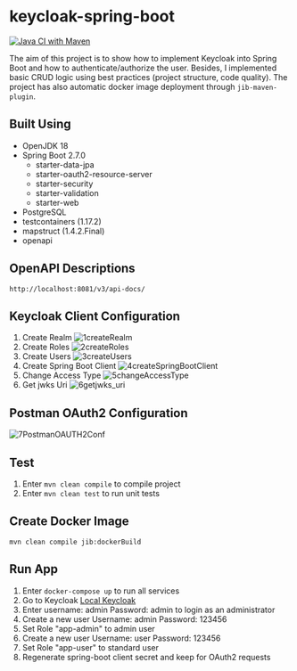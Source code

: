 # keycloak-spring-boot

[![Java CI with Maven](https://github.com/oktaykcr/keycloak-spring-boot/actions/workflows/maven.yml/badge.svg)](https://github.com/oktaykcr/keycloak-spring-boot/actions/workflows/maven.yml)

The aim of this project is to show how to implement Keycloak into Spring Boot and how to authenticate/authorize the user. Besides, I implemented basic CRUD logic using best practices (project structure, code quality). The project has also automatic docker image deployment through `jib-maven-plugin`.

## Built Using
- OpenJDK 18
- Spring Boot 2.7.0
  - starter-data-jpa
  - starter-oauth2-resource-server
  - starter-security
  - starter-validation
  - starter-web
- PostgreSQL
- testcontainers (1.17.2)
- mapstruct (1.4.2.Final)
- openapi

## OpenAPI Descriptions

`http://localhost:8081/v3/api-docs/`

## Keycloak Client Configuration
1. Create Realm
![1createRealm](https://user-images.githubusercontent.com/26169464/172070175-0e68c3e4-875c-4820-a456-6074d999db44.png)
2. Create Roles
![2createRoles](https://user-images.githubusercontent.com/26169464/172070198-8fa9a0dc-ea9b-4b49-a91f-6a943ae97f29.png)
3. Create Users
![3createUsers](https://user-images.githubusercontent.com/26169464/172070209-f4c2a9db-5d18-40a5-9aab-1fa09c0611cd.png)
4. Create Spring Boot Client
![4createSpringBootClient](https://user-images.githubusercontent.com/26169464/172070215-a2183e60-91ca-4ec9-b49c-0861fd7a9049.png)
5. Change Access Type
![5changeAccessType](https://user-images.githubusercontent.com/26169464/172070235-a0a3e68d-628e-4d51-970e-ef5fefa73436.png)
6. Get jwks Uri
![6getjwks_uri](https://user-images.githubusercontent.com/26169464/172070260-9021a224-1847-4f18-ac5d-faf2d604efa5.png)

## Postman OAuth2 Configuration
![7PostmanOAUTH2Conf](https://user-images.githubusercontent.com/26169464/172070278-424cdb91-bbcb-4378-803e-a3f1e89d15a7.png)


## Test
1. Enter `mvn clean compile` to compile project
2. Enter `mvn clean test` to run unit tests

## Create Docker Image
`mvn clean compile jib:dockerBuild`

## Run App
1. Enter `docker-compose up` to run all services
2. Go to Keycloak [Local Keycloak](http://localhost:8080/)
3. Enter username: admin Password: admin to login as an administrator
4. Create a new user Username: admin Password: 123456
5. Set Role "app-admin" to admin user
6. Create a new user Username: user Password: 123456
7. Set Role "app-user" to standard user
8. Regenerate spring-boot client secret and keep for OAuth2 requests

